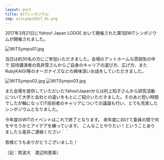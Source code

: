 ```yaml
---
layout: post
title: WiTシンポジウム
img: witsympo2017_01.png
---
```

2017年3月21日にYahoo! Japan LODGE おいて開催された第1回WiTシンポジウムが開催されました。

![WiTSympo01.jpg]({{site.baseurl}}/images/witsympo2017_01.png)

当日は約30名の方にご参加いただきました。会場のアットホームな雰囲気の中で
招待講演者の鳥井雪さんからご自身のキャリアの選び方、広げ方、またRubyKAIGI等のオーガナイズなどの興味深いお話をしていただきました。

![WiTSympo02.jpg]({{site.baseurl}}/images/witsympo2017_02.jpg)
![WiTSympo03.jpg]({{site.baseurl}}/images/witsympo2017_03.jpg)

また会場を提供していただいたYahoo!Japanからは村上知子さんから研究活動について大学と会社との違いをもとにご紹介いただきました。そのあと短い時間でしたが輪になってIT技術者のキャリアについての議論も行い、とても充実したシンポジウムとなりました。

今年度のWiTのイベントはこれで終了となります。
来年度に向けて委員の間で何をやろうかとアイデアを練っています。
こんなことやりたい！ということありましたら是非ご連絡ください＾＾

皆様どうもありがとうございました！

（記：筑波大　渡辺知恵美）
